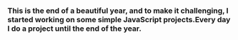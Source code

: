 ### This is the end of a beautiful year, and to make it challenging, I started working on some simple JavaScript projects.Every day I do a project until the end of the year.
